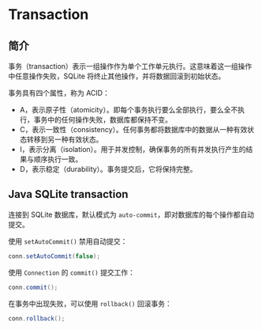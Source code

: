 # Transaction

## 简介

事务（transaction）表示一组操作作为单个工作单元执行。这意味着这一组操作中任意操作失败，SQLite 将终止其他操作，并将数据回滚到初始状态。

事务具有四个属性，称为 ACID：

- A，表示原子性（atomicity）。即每个事务执行要么全部执行，要么全不执行，事务中的任何操作失败，数据库都保持不变。
- C，表示一致性（consistency）。任何事务都将数据库中的数据从一种有效状态转移到另一种有效状态。
- I，表示分离（isolation）。用于并发控制，确保事务的所有并发执行产生的结果与顺序执行一致。
- D，表示稳定（durability）。事务提交后，它将保持完整。

## Java SQLite transaction

连接到 SQLite 数据库，默认模式为 `auto-commit`，即对数据库的每个操作都自动提交。

使用 `setAutoCommit()` 禁用自动提交：

```java
conn.setAutoCommit(false);
```

使用 `Connection` 的 `commit()` 提交工作：

```java
conn.commit();
```

在事务中出现失败，可以使用 `rollback()` 回滚事务：

```java
conn.rollback();
```

